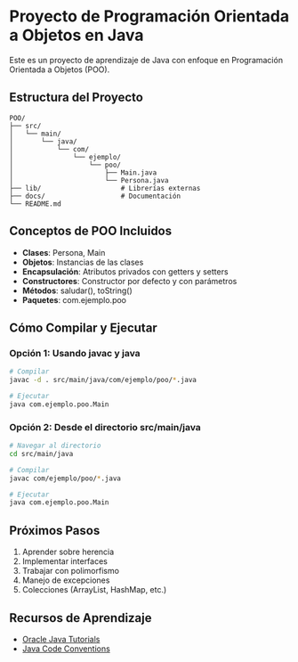 # Proyecto de Programación Orientada a Objetos en Java

Este es un proyecto de aprendizaje de Java con enfoque en Programación Orientada a Objetos (POO).

## Estructura del Proyecto

```
POO/
├── src/
│   └── main/
│       └── java/
│           └── com/
│               └── ejemplo/
│                   └── poo/
│                       ├── Main.java
│                       └── Persona.java
├── lib/                    # Librerías externas
├── docs/                   # Documentación
└── README.md
```

## Conceptos de POO Incluidos

- **Clases**: Persona, Main
- **Objetos**: Instancias de las clases
- **Encapsulación**: Atributos privados con getters y setters
- **Constructores**: Constructor por defecto y con parámetros
- **Métodos**: saludar(), toString()
- **Paquetes**: com.ejemplo.poo

## Cómo Compilar y Ejecutar

### Opción 1: Usando javac y java
```bash
# Compilar
javac -d . src/main/java/com/ejemplo/poo/*.java

# Ejecutar
java com.ejemplo.poo.Main
```

### Opción 2: Desde el directorio src/main/java
```bash
# Navegar al directorio
cd src/main/java

# Compilar
javac com/ejemplo/poo/*.java

# Ejecutar
java com.ejemplo.poo.Main
```

## Próximos Pasos

1. Aprender sobre herencia
2. Implementar interfaces
3. Trabajar con polimorfismo
4. Manejo de excepciones
5. Colecciones (ArrayList, HashMap, etc.)

## Recursos de Aprendizaje

- [Oracle Java Tutorials](https://docs.oracle.com/javase/tutorial/)
- [Java Code Conventions](https://www.oracle.com/java/technologies/javase/codeconventions-contents.html)
